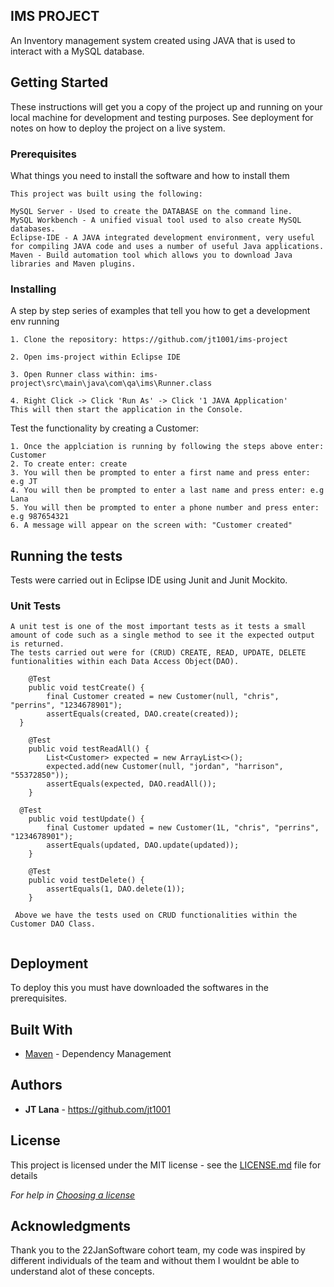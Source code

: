 ## IMS PROJECT

 An Inventory management system created using JAVA that is used to interact with a MySQL database.


## Getting Started

These instructions will get you a copy of the project up and running on your local machine for development and testing purposes. See deployment for notes on how to deploy the project on a live system.

### Prerequisites

What things you need to install the software and how to install them

```
This project was built using the following:

MySQL Server - Used to create the DATABASE on the command line.
MySQL Workbench - A unified visual tool used to also create MySQL databases.
Eclipse-IDE - A JAVA integrated development environment, very useful for compiling JAVA code and uses a number of useful Java applications.
Maven - Build automation tool which allows you to download Java libraries and Maven plugins.
```

### Installing

A step by step series of examples that tell you how to get a development env running

```
1. Clone the repository: https://github.com/jt1001/ims-project

2. Open ims-project within Eclipse IDE

3. Open Runner class within: ims-project\src\main\java\com\qa\ims\Runner.class

4. Right Click -> Click 'Run As' -> Click '1 JAVA Application'
This will then start the application in the Console.

```

Test the functionality by creating a Customer:

```
1. Once the applciation is running by following the steps above enter: Customer
2. To create enter: create
3. You will then be prompted to enter a first name and press enter: e.g JT
4. You will then be prompted to enter a last name and press enter: e.g Lana
5. You will then be prompted to enter a phone number and press enter: e.g 987654321
6. A message will appear on the screen with: "Customer created"
```


## Running the tests

Tests were carried out in Eclipse IDE using Junit and Junit Mockito.

### Unit Tests 


```
A unit test is one of the most important tests as it tests a small amount of code such as a single method to see it the expected output is returned.
The tests carried out were for (CRUD) CREATE, READ, UPDATE, DELETE funtionalities within each Data Access Object(DAO).

 	@Test
	public void testCreate() {
		final Customer created = new Customer(null, "chris", "perrins", "1234678901");
		assertEquals(created, DAO.create(created));
  }
  
   	@Test
	public void testReadAll() {
		List<Customer> expected = new ArrayList<>();
		expected.add(new Customer(null, "jordan", "harrison", "55372850"));
		assertEquals(expected, DAO.readAll());
	}
 
  @Test
	public void testUpdate() {
		final Customer updated = new Customer(1L, "chris", "perrins", "1234678901");
		assertEquals(updated, DAO.update(updated));
	}
 
 	@Test
	public void testDelete() {
		assertEquals(1, DAO.delete(1));
	}
 
 Above we have the tests used on CRUD functionalities within the Customer DAO Class.


```


## Deployment

To deploy this you must have downloaded the softwares in the prerequisites.

## Built With

* [Maven](https://maven.apache.org/) - Dependency Management

## Authors

* **JT Lana** - https://github.com/jt1001

## License

This project is licensed under the MIT license - see the [LICENSE.md](LICENSE.md) file for details 

*For help in [Choosing a license](https://choosealicense.com/)*

## Acknowledgments

Thank you to the 22JanSoftware cohort team, my code was inspired by different individuals of the team and without them I wouldnt be able to understand alot of these concepts.
